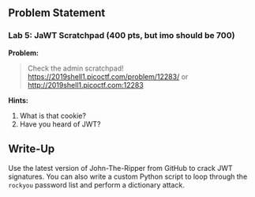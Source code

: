 ## Problem Statement


### Lab 5: JaWT Scratchpad (400 pts, but imo should be 700)

**Problem:**

>Check the admin scratchpad! https://2019shell1.picoctf.com/problem/12283/ or http://2019shell1.picoctf.com:12283

**Hints:**

1. What is that cookie?
2. Have you heard of JWT?

## Write-Up


Use the latest version of John-The-Ripper from GitHub to crack JWT signatures. You can also write a custom Python script to loop through the `rockyou` password list and perform a dictionary attack.
